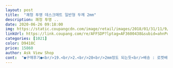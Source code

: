 ```yaml
---
layout: post 
title:  "쾌청 투명 데스크매트 일반형 두께 2mm" 
description: 쾌청 투명 ..
date: 2020-06-26 09:18:00 
img: https://static.coupangcdn.com/image/retail/images/2018/01/31/11/9/64a9fd66-9205-49e7-8aac-7aa0f8c9f49b.jpg 
linkUrl: https://link.coupang.com/re/AFFSDP?lptag=AF3600438&subid=ahnPublicAsk&pageKey=63431695&itemId=216055592&vendorItemId=3520654351&traceid=V0-113-ed4c971ca5e1d0a9 
categories: [1021] 
color: D9418C 
price: 15860 
author: Ask View Shop 
cont:  "●구매후기●<br/>19.<br/>2.<br/>28<br/>2mm정도 되는듯<br/>배송 : 로켓배송으로 구매 했습니다.<br/><br/>제품상태 : 정상입니다.<br/><br/>포장상태 : 정상입니다.<br/><br/>⊙기타<br/>⊙추천여부<br/>◎구매동기<br/>귀찮아서 겸사해서 이거삿어요<br/>그리고 밀면 밀리네요<br/>두껍다보니 이쁘게 안되네요<br/>두께가 2mm인거 보구 구매 했어요.<br/><br/>또 오래 쓰다보니 누렇게 바랬구요<br/>또 포장해서 왔습니다.<br/><br/>모서리는 둥근상태라 칼로 다듬었는데<br/>뭐 먹고 흘리면 김칫국같은건 물들거같아서<br/>미끄럼방지되는것도 모서리에 붙이면 될거같아요<br/>바로바로 닦아야할거 같아요<br/>속에는 스티로폴 포장지에 말려 있었구요 겉에를 비닐로<br/>식탁보다 길어서 식탁에 각맞춰서<br/>아카시아 원목 상판을 보호하고자 구매했어요.<br/><br/>얇은걸 찾으시는 분들께는 추천합니다.<br/><br/>얇지않을까 걱정했는데 그리안얇네요<br/>어제 이쁜식탁매트삿는데 매트가 음식먹고 흘리면 빨고해야해서<br/>오래쓸수없어요<br/>우선 사이즈가 맞지 않아서 사용이 가능할지... <br/>초과되는 부분을 직접 절단할경우 매끄럽게 자를 도구가 없어서 일반칼로 자를경우 지저분할것  같아 자르기도 그냥 쓰기에 삐져 나와서 보기싫고 고민하면서 한동안 그냥 썼습니다.<br/> 아무래도 거슬리는 부분이라 칼로  잘랐는데 일직선 부분은 커트칼로  신경써서 자르면 비교적 깨끗이 자를 수 있는데  문제는 모서리 부분.<br/>.<br/> 가위로 잘랐는데 너무 보기싫더군요, 거기다 커피 담은 머그 컵을 잠깐 올려 두었는데 그 열에 의해 둥근 자국이 금방 생겨서 신경쓰여서 못 쓰겠더라구요.<br/> 못 쓰고 버릴것 같습니다.<br/><br/>음식물 흘린거 바로안닦으니 김칫국물자국 낫어요<br/>이건 2mm니까요<br/>전 아이가 색연필 낙서를 해서 그 부분을 방지하고자 구입한거긴해요<br/>지금은 치워놨어요.<br/> 그냥두니 누렇고 얼룩자국 보여서<br/>칼로 스윽 잘랏어요<br/>혹시라도 힘주어 칼제단을 마니 하실분들이나, 두꺼운걸 원하시는 분들은 잘 보시고 구매하세요<br/>" 
---
```

